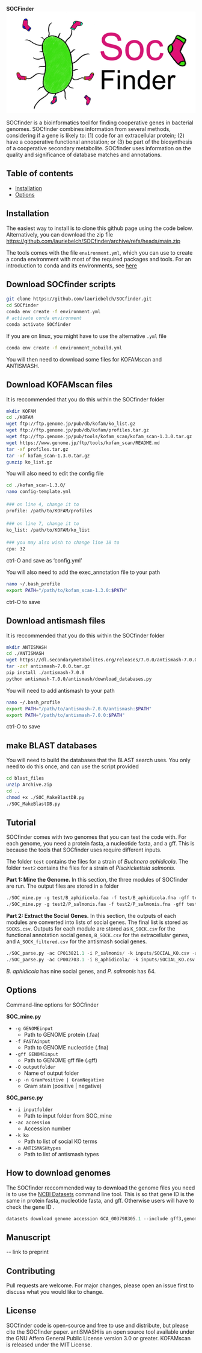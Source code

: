 **SOCFinder**
![SOCfinder](Soc_finder_v4.png)

SOCfinder is a bioinformatics tool for finding cooperative genes in bacterial genomes. SOCfinder combines information from several methods, considering if a gene is likely to: (1) code for an extracellular protein; (2) have a cooperative functional annotation; or (3) be part of the biosynthesis of a cooperative secondary metabolite. SOCfinder uses information on the quality and significance of database matches and annotations.

## Table of contents
- [Installation](#Installation)
- [Options](#Options)

## Installation

The easiest way to install is to clone this github page using the code below. Alternatively, you can download the zip file https://github.com/lauriebelch/SOCfinder/archive/refs/heads/main.zip

The tools comes with the file `environment.yml`, which you can use to create a conda environment with most of the required packages and tools. For an introduction to conda and its environments, see [here](https://www.machinelearningplus.com/deployment/conda-create-environment-and-everything-you-need-to-know-to-manage-conda-virtual-environment/)

## Download SOCfinder scripts

```bash
git clone https://github.com/lauriebelch/SOCfinder.git
cd SOCfinder
conda env create -f environment.yml
# activate conda environment
conda activate SOCfinder
```
If you are on linux, you might have to use the alternative `.yml` file
```bash
conda env create -f environment_nobuild.yml
```

You will then need to download some files for KOFAMscan and ANTISMASH.

## Download KOFAMscan files

It is reccommended that you do this within the SOCfinder folder

```bash
mkdir KOFAM
cd ./KOFAM
wget ftp://ftp.genome.jp/pub/db/kofam/ko_list.gz
wget ftp://ftp.genome.jp/pub/db/kofam/profiles.tar.gz
wget ftp://ftp.genome.jp/pub/tools/kofam_scan/kofam_scan-1.3.0.tar.gz
wget https://www.genome.jp/ftp/tools/kofam_scan/README.md
tar -xf profiles.tar.gz
tar -xf kofam_scan-1.3.0.tar.gz
gunzip ko_list.gz
```
You will also need to edit the config file

```bash
cd ./kofam_scan-1.3.0/
nano config-template.yml

### on line 4, change it to
profile: /path/to/KOFAM/profiles

### on line 7, change it to 
ko_list: /path/to/KOFAM/ko_list

### you may also wish to change line 18 to
cpu: 32
```
ctrl-O and save as ‘config.yml’

You will also need to add the exec_annotation file to your path

```bash
nano ~/.bash_profile
export PATH="/path/to/kofam_scan-1.3.0:$PATH"
```
ctrl-O to save

## Download antismash files

It is reccommended that you do this within the SOCfinder folder

```bash
mkdir ANTISMASH
cd ./ANTISMASH 
wget https://dl.secondarymetabolites.org/releases/7.0.0/antismash-7.0.0.tar.gz
tar -zxf antismash-7.0.0.tar.gz
pip install ./antismash-7.0.0
python antismash-7.0.0/antismash/download_databases.py
```
You will need to add antismash to your path
```bash
nano ~/.bash_profile
export PATH="/path/to/antismash-7.0.0/antismash:$PATH"
export PATH="/path/to/antismash-7.0.0:$PATH"
```
ctrl-O to save

## make BLAST databases

You will need to build the databases that the BLAST search uses. You only need to do this once, and can use the script provided
```bash
cd blast_files
unzip Archive.zip
cd ..
chmod +x ./SOC_MakeBlastDB.py
./SOC_MakeBlastDB.py
```

## Tutorial

SOCfinder comes with two genomes that you can test the code with. For each genome, you need a protein fasta, a nucleotide fasta, and a gff. This is because the tools that SOCfinder uses require different inputs.

The folder `test` contains the files for a strain of *Buchnera aphidicola*.
The folder `test2` contains the files for a strain of *Piscirickettsia salmonis*.

**Part 1: Mine the Genome.**
In this section, the three modules of SOCfinder are run. The output files are stored in a folder
```python
./SOC_mine.py -g test/B_aphidicola.faa -f test/B_aphidicola.fna -gff test/B_aphidicola.gff -O B_aphidicola -n
./SOC_mine.py -g test2/P_salmonis.faa -f test2/P_salmonis.fna -gff test2/P_salmonis.gff -O P_salmonis -n 
```

**Part 2: Extract the Social Genes.**
In this section, the outputs of each modules are converted into lists of social genes. The final list is stored as `SOCKS.csv`. Outputs for each module are stored as `K_SOCK.csv` for the functional annotation social genes, `B_SOCK.csv` for the extracellular genes, and `A_SOCK_filtered.csv` for the antismash social genes.
```python
./SOC_parse.py -ac CP013821.1 -i P_salmonis/ -k inputs/SOCIAL_KO.csv -a inputs/antismash_types.csv
./SOC_parse.py -ac CP002703.1 -i B_aphidicola/ -k inputs/SOCIAL_KO.csv -a inputs/antismash_types.csv
```

*B. aphidicola* has nine social genes, and *P. salmonis* has 64.


## Options

Command-line options for SOCfinder

**SOC_mine.py**

- `-g GENOMEinput`
  - Path to GENOME protein (.faa)
- `-f FASTAinput`
  - Path to GENOME nucleotide (.fna)
- `-gff GENOMEinput`
  - Path to GENOME gff file (.gff)
- `-O outputfolder`
  - Name of output folder
- `-p -n GramPositive | GramNegative`
  - Gram stain (positive | negative)

**SOC_parse.py**
- `-i inputfolder`
  - Path to input folder from SOC_mine
- `-ac accession`
  - Accession number
- `-k ko`
  - Path to list of social KO terms
- `-a ANTISMASHtypes`
  - Path to list of antismash types

## How to download genomes

The SOCfinder reccommended way to download the genome files you need is to use the [NCBI Datasets](https://www.ncbi.nlm.nih.gov/datasets/docs/v2/download-and-install/?utm_source=ncbi_insights&utm_medium=referral&utm_campaign=datasets-command-line-20221012) command line tool. This is so that gene ID is the same in protein fasta, nucleotide fasta, and gff. Otherwise users will have to check the gene ID .

```python
datasets download genome accession GCA_003798305.1 --include gff3,genome,protein
```

## Manuscript

-- link to preprint

## Contributing

Pull requests are welcome. For major changes, please open an issue first
to discuss what you would like to change.

## License

SOCfinder code is open-source and free to use and distribute, but please cite the SOCfinder paper.
antiSMASH is an open source tool available under the GNU Affero General Public License version 3.0 or greater.
KOFAMscan is released under the MIT License.

